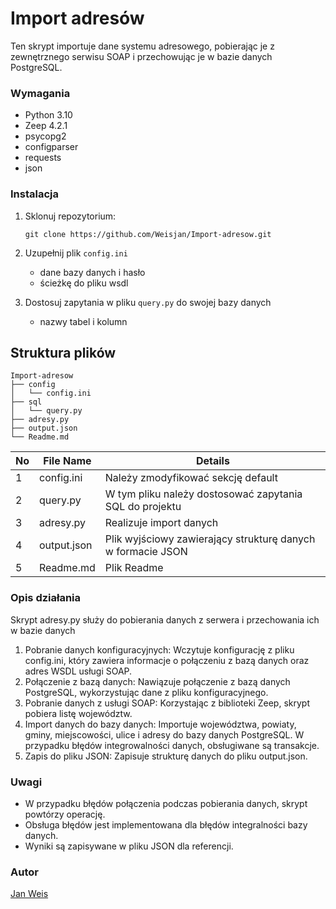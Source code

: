 # Import adresów

Ten skrypt importuje dane systemu adresowego, pobierając je z zewnętrznego serwisu SOAP i przechowując je w bazie danych PostgreSQL.

### Wymagania

* Python 3.10
* Zeep 4.2.1
* psycopg2
* configparser
* requests
* json

### Instalacja

1. Sklonuj repozytorium:

    ```
    git clone https://github.com/Weisjan/Import-adresow.git
    ```

2. Uzupełnij plik `config.ini`
    - dane bazy danych i hasło
    - ścieżkę do pliku wsdl

3. Dostosuj zapytania w pliku `query.py` do swojej bazy danych
     - nazwy tabel i kolumn

## Struktura plików

```
Import-adresow
├── config
│   └── config.ini
├── sql
│   └── query.py
├── adresy.py
├── output.json
└── Readme.md
```

| No | File Name | Details 
|----|------------|-------|
| 1  | config.ini | Należy zmodyfikować sekcję default
| 2 | query.py | W tym pliku należy dostosować zapytania SQL do projektu
| 3  | adresy.py | Realizuje import danych
| 4 | output.json | Plik wyjściowy zawierający strukturę danych w formacie JSON
| 5 | Readme.md | Plik Readme
  
### Opis działania

Skrypt adresy.py służy do pobierania danych z serwera i przechowania ich w bazie danych 

1. Pobranie danych konfiguracyjnych: Wczytuje konfigurację z pliku config.ini, który zawiera informacje o połączeniu z bazą danych oraz adres WSDL usługi SOAP.
2. Połączenie z bazą danych: Nawiązuje połączenie z bazą danych PostgreSQL, wykorzystując dane z pliku konfiguracyjnego.
3. Pobranie danych z usługi SOAP: Korzystając z biblioteki Zeep, skrypt pobiera listę województw.
4. Import danych do bazy danych: Importuje województwa, powiaty, gminy, miejscowości, ulice i adresy do bazy danych PostgreSQL. W przypadku błędów integrowalności danych, obsługiwane są transakcje.
5. Zapis do pliku JSON: Zapisuje strukturę danych do pliku output.json.

### Uwagi

- W przypadku błędów połączenia podczas pobierania danych, skrypt powtórzy operację.
- Obsługa błędów jest implementowana dla błędów integralności bazy danych.
- Wyniki są zapisywane w pliku JSON dla referencji.

### Autor

[Jan Weis](https://github.com/Weisjan)

